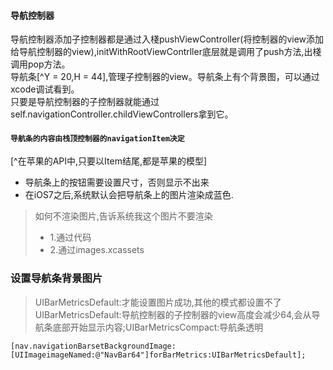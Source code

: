 #### 导航控制器

导航控制器添加子控制器都是通过入棧pushViewController\(将控制器的view添加给导航控制器的view\),initWithRootViewContrller底层就是调用了push方法,出棧调用pop方法。  
导航条[^Y = 20,H = 44],管理子控制器的view。导航条上有个背景图，可以通过xcode调试看到。  
只要是导航控制器的子控制器就能通过self.navigationController.childViewControllers拿到它。

#### `导航条的内容由栈顶控制器的navigationItem决定`

[^在苹果的API中,只要以Item结尾,都是苹果的模型]

* 导航条上的按钮需要设置尺寸，否则显示不出来
* 在iOS7之后,系统默认会把导航条上的图片渲染成蓝色.

> 如何不渲染图片,告诉系统我这个图片不要渲染
>
> * 1.通过代码
> * 2.通过images.xcassets


### 设置导航条背景图片
>UIBarMetricsDefault:才能设置图片成功,其他的模式都设置不了
 UIBarMetricsDefault:导航控制器的子控制器的view高度会减少64,会从导航条底部开始显示内容;UIBarMetricsCompact:导航条透明
```
[nav.navigationBarsetBackgroundImage:[UIImageimageNamed:@"NavBar64"]forBarMetrics:UIBarMetricsDefault];
```


